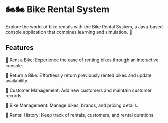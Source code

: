 # 🏍️🏍 Bike Rental System
Explore the world of bike rentals with the Bike Rental System, a Java-based console application that combines learning and simulation. 🌟


## Features
🚀 Rent a Bike:   Experience the ease of renting bikes through an interactive console. 

🔁 Return a Bike:   Effortlessly return previously rented bikes and update availability. 

👥 Customer Management:   Add new customers and maintain customer records. 

🚗 Bike Management:   Manage bikes, brands, and pricing details. 

📝 Rental History:   Keep track of rentals, customers, and rental durations.
